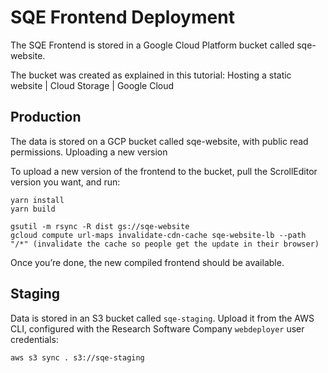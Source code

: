 # SQE Frontend Deployment

The SQE Frontend is stored in a Google Cloud Platform bucket called sqe-website.

The bucket was created as explained in this tutorial: Hosting a static website  |  Cloud Storage  |  Google Cloud

## Production
The data is stored on a GCP bucket called sqe-website, with public read permissions.
Uploading a new version

To upload a new version of the frontend to the bucket, pull the ScrollEditor version you want, and run:

    yarn install
    yarn build

    gsutil -m rsync -R dist gs://sqe-website
    gcloud compute url-maps invalidate-cdn-cache sqe-website-lb --path "/*" (invalidate the cache so people get the update in their browser)

Once you’re done, the new compiled frontend should be available.

## Staging
Data is stored in an S3 bucket called `sqe-staging`. Upload it from the AWS CLI, configured with the Research Software Company `webdeployer` user credentials:

    aws s3 sync . s3://sqe-staging